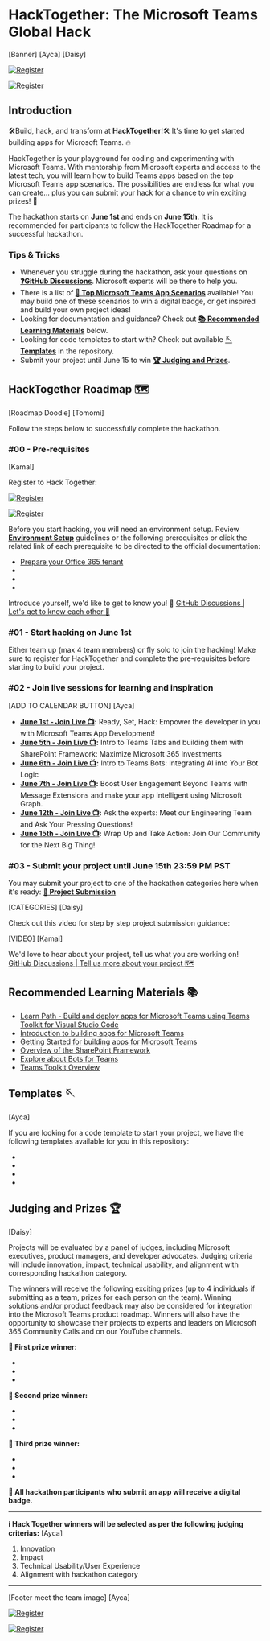 # HackTogether: The Microsoft Teams Global Hack

[Banner] [Ayca] [Daisy]

[![Register](https://img.shields.io/badge/HackTogether-Register-00ED00?style=for-the-badge&logoColor=brightgreen&logo=MicrosoftTeams )](https://aka.ms/hack-together-teams/register)

[![Register](https://img.shields.io/badge/HackTogether-Register-00ED00?style=social&logoColor=brightgreen&logo=MicrosoftTeams )](https://aka.ms/hack-together-teams/register)

## Introduction

🛠️Build, hack, and transform at **HackTogether**!🛠️ It's time to get started building apps for Microsoft Teams. 🔥

HackTogether is your playground for coding and experimenting with Microsoft Teams. With mentorship from Microsoft experts and access to the latest tech, you will learn how to build Teams apps based on the top Microsoft Teams app scenarios. The possibilities are endless for what you can create... plus you can submit your hack for a chance to win exciting prizes! 🥳

The hackathon starts on **June 1st** and ends on **June 15th**. It is recommended for participants to follow the HackTogether Roadmap for a successful hackathon.

### Tips & Tricks

* Whenever you struggle during the hackathon, ask your questions on **[❓GitHub Discussions](https://github.com/microsoft/hack-together-teams/discussions/new?category=q-a)**. Microsoft experts will be there to help you.
* There is a list of **[📃 Top Microsoft Teams App Scenarios](https://github.com/microsoft/hack-together-teams/blob/main/top-scenarios.md)** available! You may build one of these scenarios to win a digital badge, or get inspired and build your own project ideas!
* Looking for documentation and guidance? Check out **[📚 Recommended Learning Materials](https://github.com/microsoft/hack-together-teams/blob/main/README.md#recommended-learning-materials-)** below.
* Looking for code templates to start with? Check out available **[🪡 Templates](https://github.com/microsoft/hack-together-teams/blob/main/README.md#templates-)** in the repository.
* Submit your project until June 15 to win **[🏆 Judging and Prizes](https://github.com/microsoft/hack-together-teams/blob/main/README.md#judging-and-prizes-)**.

## HackTogether Roadmap 🗺️

[Roadmap Doodle] [Tomomi]

Follow the steps below to successfully complete the hackathon.

### #00 - Pre-requisites
[Kamal]

Register to Hack Together: 

[![Register](https://img.shields.io/badge/HackTogether-Register-00ED00?style=for-the-badge&logoColor=brightgreen&logo=MicrosoftTeams )](https://aka.ms/hack-together-teams/register)

[![Register](https://img.shields.io/badge/HackTogether-Register-00ED00?style=social&logoColor=brightgreen&logo=MicrosoftTeams )](https://aka.ms/hack-together-teams/register)

Before you start hacking, you will need an environment setup. Review **[Environment Setup](https://github.com/microsoft/hack-together/blob/main/setup.md)** guidelines or the following prerequisites or click the related link of each prerequisite to be directed to the official documentation:

* [Prepare your Office 365 tenant](/setup.md#1---prepare-your-microsoft-365-tenant)
* 
*
*

Introduce yourself, we'd like to get to know you! 🥳 [GitHub Discussions | Let's get to know each other 🎉](https://github.com/microsoft/hack-together-teams/discussions/1)

### #01 - Start hacking on June 1st 

Either team up (max 4 team members) or fly solo to join the hacking! Make sure to register for HackTogether and complete the pre-requisites before starting to build your project.

### #02 - Join live sessions for learning and inspiration

[ADD TO CALENDAR BUTTON] [Ayca]

* **[June 1st - Join Live 📺](https://aka.ms/hack-together-teams/session1):** Ready, Set, Hack: Empower the developer in you with Microsoft Teams App Development!
* **[June 5th - Join Live 📺](https://aka.ms/hack-together-teams/session2):** Intro to Teams Tabs and building them with SharePoint Framework: Maximize Microsoft 365 Investments
* **[June 6th - Join Live 📺](https://aka.ms/hack-together-teams/session3):** Intro to Teams Bots: Integrating AI into Your Bot Logic
* **[June 7th - Join Live 📺](https://aka.ms/hack-together-teams/session4):** Boost User Engagement Beyond Teams with Message Extensions and make your app intelligent using Microsoft Graph.
* **[June 12th - Join Live 📺](https://aka.ms/hack-together-teams/session5):** Ask the experts: Meet our Engineering Team and Ask Your Pressing Questions!
* **[June 15th - Join Live 📺](https://aka.ms/hack-together-teams/session6):** Wrap Up and Take Action: Join Our Community for the Next Big Thing!

### #03 - Submit your project until June 15th 23:59 PM PST

You may submit your project to one of the hackathon categories here when it's ready: **[🚀 Project Submission](https://github.com/microsoft/hack-together-teams/issues/new?assignees=&labels=&template=project.yml&title=Project%3A+%3Cshort+description%3E)**

[CATEGORIES] [Daisy]

Check out this video for step by step project submission guidance:

[VIDEO] [Kamal]

We'd love to hear about your project, tell us what you are working on! [GitHub Discussions | Tell us more about your project 🗺️](https://github.com/microsoft/hack-together-teams/discussions/2)

## Recommended Learning Materials 📚

* [Learn Path - Build and deploy apps for Microsoft Teams using Teams Toolkit for Visual Studio Code](https://learn.microsoft.com/en-us/training/paths/m365-teams-toolkit-vsc/)
* [Introduction to building apps for Microsoft Teams](https://learn.microsoft.com/en-us/training/modules/intro-microsoft-teams-apps/)
* [Getting Started for building apps for Microsoft Teams](https://learn.microsoft.com/en-us/microsoftteams/platform/get-started/get-started-overview)
* [Overview of the SharePoint Framework](https://learn.microsoft.com/en-us/sharepoint/dev/spfx/sharepoint-framework-overview)
* [Explore about Bots for Teams](https://learn.microsoft.com/en-us/microsoftteams/platform/bots/what-are-bots)
* [Teams Toolkit Overview](https://learn.microsoft.com/en-us/microsoftteams/platform/toolkit/teams-toolkit-fundamentals?pivots=visual-studio-code)

## Templates 🪡
[Ayca]

If you are looking for a code template to start your project, we have the following templates available for you in this repository:

* 
*
*
*

## Judging and Prizes 🏆
[Daisy]

Projects will be evaluated by a panel of judges, including Microsoft executives, product managers, and developer advocates. Judging criteria will include innovation, impact, technical usability, and alignment with corresponding hackathon category.

The winners will receive the following exciting prizes (up to 4 individuals if submitting as a team, prizes for each person on the team). Winning solutions and/or product feedback may also be considered for integration into the Microsoft Teams product roadmap. Winners will also have the opportunity to showcase their projects to experts and leaders on Microsoft 365 Community Calls and on our YouTube channels.

**🥇 First prize winner:**


*
*
*

**🥈 Second prize winner:**

*
*
*

**🥉 Third prize winner:**

*
*
*

**🏅 All hackathon participants who submit an app will receive a digital badge.**

---
**ℹ️ Hack Together winners will be selected as per the following judging criterias:** [Ayca]

1. Innovation
2. Impact
3. Technical Usability/User Experience
4. Alignment with hackathon category

---
[Footer meet the team image] [Ayca]

[![Register](https://img.shields.io/badge/HackTogether-Register-00ED00?style=for-the-badge&logoColor=brightgreen&logo=MicrosoftTeams )](https://aka.ms/hack-together-teams/register)

[![Register](https://img.shields.io/badge/HackTogether-Register-00ED00?style=social&logoColor=brightgreen&logo=MicrosoftTeams )](https://aka.ms/hack-together-teams/register)

